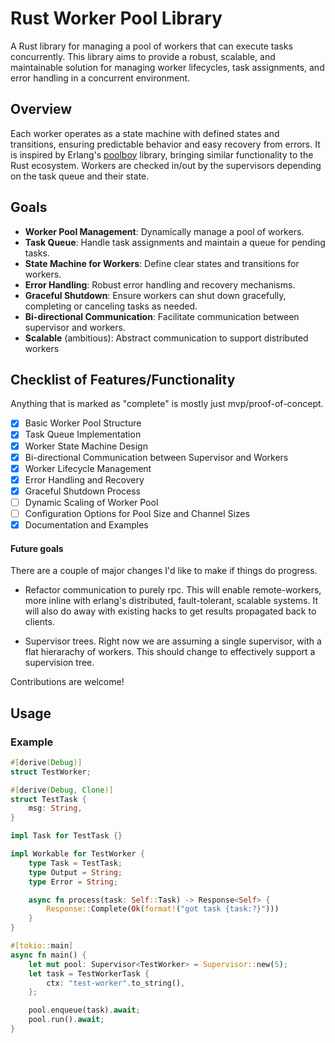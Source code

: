 # Rust Worker Pool Library

A Rust library for managing a pool of workers that can execute tasks concurrently. This library aims to provide a robust, scalable, and maintainable solution for managing worker lifecycles, task assignments, and error handling in a concurrent environment.

## Overview

Each worker operates as a state machine with defined states and transitions, ensuring predictable behavior and easy recovery from errors. It is inspired by Erlang's [poolboy](https://github.com/devinus/poolboy) library, bringing similar functionality to the Rust ecosystem. Workers are checked in/out by the supervisors depending on the task queue and their state.

## Goals 

- **Worker Pool Management**: Dynamically manage a pool of workers.
- **Task Queue**: Handle task assignments and maintain a queue for pending tasks.
- **State Machine for Workers**: Define clear states and transitions for workers.
- **Error Handling**: Robust error handling and recovery mechanisms.
- **Graceful Shutdown**: Ensure workers can shut down gracefully, completing or canceling tasks as needed.
- **Bi-directional Communication**: Facilitate communication between supervisor and workers.
- **Scalable** (ambitious): Abstract communication to support distributed workers

## Checklist of Features/Functionality

Anything that is marked as "complete" is mostly just mvp/proof-of-concept.

- [x] Basic Worker Pool Structure
- [x] Task Queue Implementation
- [x] Worker State Machine Design
- [x] Bi-directional Communication between Supervisor and Workers
- [x] Worker Lifecycle Management 
- [x] Error Handling and Recovery
- [x] Graceful Shutdown Process
- [ ] Dynamic Scaling of Worker Pool
- [ ] Configuration Options for Pool Size and Channel Sizes
- [x] Documentation and Examples

#### Future goals

There are a couple of major changes I'd like to make if things do progress.

* Refactor communication to purely rpc. This will enable remote-workers, more
  inline with erlang's distributed, fault-tolerant, scalable systems. It will
  also do away with existing hacks to get results propagated back to clients.

* Supervisor trees. Right now we are assuming a single supervisor, with a 
  flat hierarachy of workers. This should change to effectively support a 
  supervision tree.

Contributions are welcome!

## Usage

### Example

```rust
#[derive(Debug)]
struct TestWorker;

#[derive(Debug, Clone)]
struct TestTask {
    msg: String,
}

impl Task for TestTask {}

impl Workable for TestWorker {
    type Task = TestTask;
    type Output = String;
    type Error = String;

    async fn process(task: Self::Task) -> Response<Self> {
        Response::Complete(Ok(format!("got task {task:?}")))
    }
}

#[tokio::main]
async fn main() {
    let mut pool: Supervisor<TestWorker> = Supervisor::new(5);
    let task = TestWorkerTask {
        ctx: "test-worker".to_string(),
    };

    pool.enqueue(task).await;
    pool.run().await;
}
```
